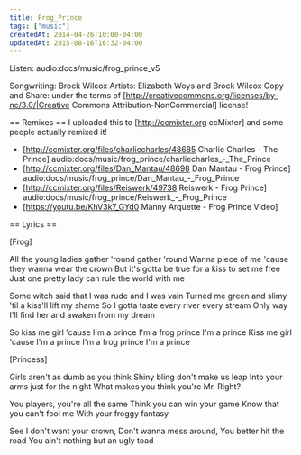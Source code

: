 ```yaml
---
title: Frog_Prince
tags: ["music"]
createdAt: 2014-04-26T10:00-04:00
updatedAt: 2015-08-16T16:32-04:00
---
```


Listen: audio:docs/music/frog_prince_v5

Songwriting: Brock Wilcox
Artists: Elizabeth Woys and Brock Wilcox
Copy and Share: under the terms of [http://creativecommons.org/licenses/by-nc/3.0/|Creative Commons Attribution-NonCommercial] license!

== Remixes ==
I uploaded this to [http://ccmixter.org ccMixter] and some people actually remixed it!

* [http://ccmixter.org/files/charliecharles/48685 Charlie Charles - The Prince] audio:docs/music/frog_prince/charliecharles_-_The_Prince
* [http://ccmixter.org/files/Dan_Mantau/48698 Dan Mantau - Frog Prince] audio:docs/music/frog_prince/Dan_Mantau_-_Frog_Prince
* [http://ccmixter.org/files/Reiswerk/49738 Reiswerk - Frog Prince] audio:docs/music/frog_prince/Reiswerk_-_Frog_Prince
* [https://youtu.be/KhV3k7_GYd0 Manny Arquette - Frog Prince Video]

== Lyrics ==

[Frog]

All the young ladies gather 'round gather 'round
Wanna piece of me 'cause they wanna wear the crown
But it's gotta be true for a kiss to set me free
Just one pretty lady can rule the world with me

Some witch said that I was rude and I was vain
Turned me green and slimy 'til a kiss'll lift my shame
So I gotta taste every river every stream
Only way I'll find her and awaken from my dream

So kiss me girl 'cause I'm a prince
I'm a frog prince I'm a prince
Kiss me girl 'cause I'm a prince
I'm a frog prince I'm a prince

[Princess]

Girls aren't as dumb as you think
Shiny bling don't make us leap
Into your arms just for the night
What makes you think you're Mr. Right?

You players, you're all the same
Think you can win your game
Know that you can't fool me
With your froggy fantasy

See I don't want your crown,
Don't wanna mess around,
You better hit the road
You ain't nothing but an ugly toad

